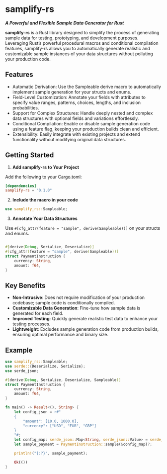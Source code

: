 # samplify-rs
***A Powerful and Flexible Sample Data Generator for Rust***

**samplify-rs** is a Rust library designed to simplify the process of generating sample data for testing, prototyping, and development purposes. Leveraging Rust’s powerful procedural macros and conditional compilation features, samplify-rs allows you to automatically generate realistic and customizable sample instances of your data structures without polluting your production code.

## Features

- Automatic Derivation: Use the Sampleable derive macro to automatically implement sample generation for your structs and enums.
- Field-Level Customization: Annotate your fields with attributes to specify value ranges, patterns, choices, lengths, and inclusion probabilities.
- Support for Complex Structures: Handle deeply nested and complex data structures with optional fields and variations effortlessly.
- Conditional Compilation: Enable or disable sample generation code using a feature flag, keeping your production builds clean and efficient.
- Extensibility: Easily integrate with existing projects and extend functionality without modifying original data structures.

## Getting Started

1. **Add samplify-rs to Your Project**

Add the following to your Cargo.toml:
```toml
[dependencies]
samplify-rs = "0.1.0"
```
2. **Include the macro in your code**
```rust
use samplify_rs::Sampleable;
```

3. **Annotate Your Data Structures**

Use `#[cfg_attr(feature = "sample", derive(Sampleable))]` on your structs and enums.

```rust

#[derive(Debug, Serialize, Deserialize)]
#[cfg_attr(feature = "sample", derive(Sampleable))]
struct PaymentInstruction {
    currency: String,
    amount: f64,
}

```

## Key Benefits

- **Non-Intrusive**: Does not require modification of your production codebase; sample code is conditionally compiled.
- **Customizable Data Generation**: Fine-tune how sample data is generated for each field.
- **Improved Testing**: Quickly generate realistic test data to enhance your testing processes.
- **Lightweight**: Excludes sample generation code from production builds, ensuring optimal performance and binary size.

## Example

```rust
use samplify_rs::Sampleable;
use serde::{Deserialize, Serialize};
use serde_json;

#[derive(Debug, Serialize, Deserialize, Sampleable)]
struct PaymentInstruction {
    currency: String,
    amount: f64,
}

fn main() -> Result<(), String> {
    let config_json = r#"
    {
        "amount": [10.0, 1000.0],
        "currency": ["USD", "EUR", "GBP"]
    }
    "#;
    let config_map: serde_json::Map<String, serde_json::Value> = serde_json::from_str(config_json).map_err(|e| e.to_string())?;
    let sample_payment = PaymentInstruction::sample(&config_map)?;

    println!("{:?}", sample_payment);

    Ok(())
}
```